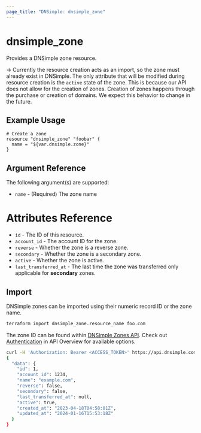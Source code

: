 ```yaml
---
page_title: "DNSimple: dnsimple_zone"
---
```


# dnsimple\_zone

Provides a DNSimple zone resource.

-> Currently the resource creation acts as an import, so the zone must already exist in DNSimple. The only attribute that will be modified during resource creation is the `active` state of the zone. This is because our API does not allow for the creation of zones. Creation of zones happens through the purchase or creation of domains. We expect this behavior to change in the future.

## Example Usage

```hcl
# Create a zone
resource "dnsimple_zone" "foobar" {
  name = "${var.dnsimple.zone}"
}
```

## Argument Reference

The following argument(s) are supported:

* `name` - (Required) The zone name

# Attributes Reference

- `id` - The ID of this resource.
- `account_id` - The account ID for the zone.
- `reverse` - Whether the zone is a reverse zone.
- `secondary` - Whether the zone is a secondary zone.
- `active` - Whether the zone is active.
- `last_transferred_at` - The last time the zone was transferred only applicable for **secondary** zones.

## Import

DNSimple zones can be imported using their numeric record ID or the zone name.

```bash
terraform import dnsimple_zone.resource_name foo.com
```

The zone ID can be found within [DNSimple Zones API](https://developer.dnsimple.com/v2/zones/#getZone). Check out [Authentication](https://developer.dnsimple.com/v2/#authentication) in API Overview for available options.

```bash
curl -H 'Authorization: Bearer <ACCESS_TOKEN>' https://api.dnsimple.com/v2/1234/zones/example.com | jq
{
  "data": {
    "id": 1,
    "account_id": 1234,
    "name": "example.com",
    "reverse": false,
    "secondary": false,
    "last_transferred_at": null,
    "active": true,
    "created_at": "2023-04-18T04:58:01Z",
    "updated_at": "2024-01-16T15:53:18Z"
  }
}
```
